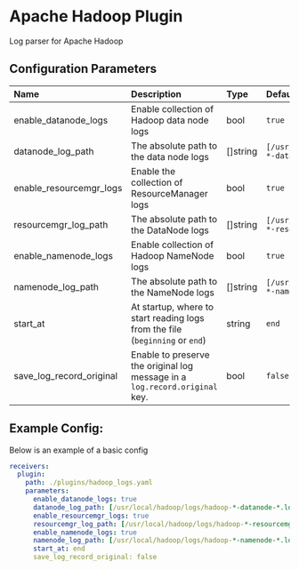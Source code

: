 # Apache Hadoop Plugin

Log parser for Apache Hadoop

## Configuration Parameters

| Name | Description | Type | Default | Required | Values |
|:-- |:-- |:-- |:-- |:-- |:-- |
| enable_datanode_logs | Enable collection of Hadoop data node logs | bool | `true` | false |  |
| datanode_log_path | The absolute path to the data node logs | []string | `[/usr/local/hadoop/logs/hadoop-*-datanode-*.log]` | false |  |
| enable_resourcemgr_logs | Enable the collection of ResourceManager logs | bool | `true` | false |  |
| resourcemgr_log_path | The absolute path to the DataNode logs | []string | `[/usr/local/hadoop/logs/hadoop-*-resourcemgr-*.log]` | false |  |
| enable_namenode_logs | Enable collection of Hadoop NameNode logs | bool | `true` | false |  |
| namenode_log_path | The absolute path to the NameNode logs | []string | `[/usr/local/hadoop/logs/hadoop-*-namenode-*.log]` | false |  |
| start_at | At startup, where to start reading logs from the file (`beginning` or `end`) | string | `end` | false | `beginning`, `end` |
| save_log_record_original | Enable to preserve the original log message in a `log.record.original` key. | bool | `false` | false |  |

## Example Config:

Below is an example of a basic config

```yaml
receivers:
  plugin:
    path: ./plugins/hadoop_logs.yaml
    parameters:
      enable_datanode_logs: true
      datanode_log_path: [/usr/local/hadoop/logs/hadoop-*-datanode-*.log]
      enable_resourcemgr_logs: true
      resourcemgr_log_path: [/usr/local/hadoop/logs/hadoop-*-resourcemgr-*.log]
      enable_namenode_logs: true
      namenode_log_path: [/usr/local/hadoop/logs/hadoop-*-namenode-*.log]
      start_at: end
      save_log_record_original: false
```
